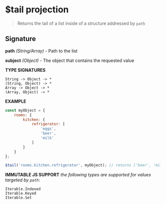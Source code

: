 # $tail projection

> Returns the tail of a list inside of a structure addressed by `path`

## Signature

**path** *(String/Array)* - Path to the list

**subject** *(Object)* - The object that contains the requested value

**TYPE SIGNATURES**
```
String -> Object -> *
(String, Object) -> *
Array -> Object -> *
(Array, Object) -> *
```

**EXAMPLE**
```js
const myObject = {
	rooms: {
		kitchen: {
			refrigerator: [
				'eggs',
				'beer',
				'milk'
			]
		}
	}
};

$tail('rooms.kitchen.refrigerator', myObject); // returns ['beer', 'milk']
```

**IMMUTABLE JS SUPPORT**
*the following types are supported for values targeted by `path`*:
```
Iterable.Indexed
Iterable.Keyed
Iterable.Set
```
